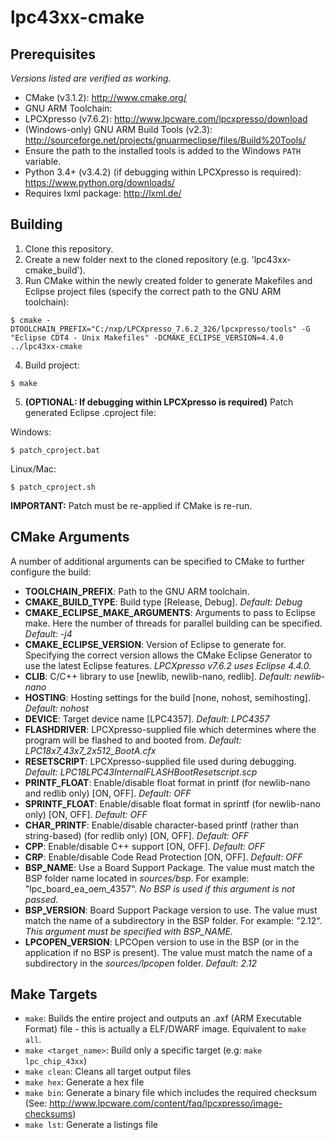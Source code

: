 # lpc43xx-cmake
## Prerequisites
*Versions listed are verified as working.*
* CMake (v3.1.2): http://www.cmake.org/
* GNU ARM Toolchain:
 * LPCXpresso (v7.6.2): http://www.lpcware.com/lpcxpresso/download
* (Windows-only) GNU ARM Build Tools (v2.3): http://sourceforge.net/projects/gnuarmeclipse/files/Build%20Tools/
 * Ensure the path to the installed tools is added to the Windows `PATH` variable.
* Python 3.4+ (v3.4.2) (if debugging within LPCXpresso is required): https://www.python.org/downloads/
 * Requires lxml package: http://lxml.de/

## Building
1) Clone this repository.  
2) Create a new folder next to the cloned repository (e.g. 'lpc43xx-cmake_build').  
3) Run CMake within the newly created folder to generate Makefiles and Eclipse project files (specify the correct path to the GNU ARM toolchain):  
```
$ cmake -DTOOLCHAIN_PREFIX="C:/nxp/LPCXpresso_7.6.2_326/lpcxpresso/tools" -G "Eclipse CDT4 - Unix Makefiles" -DCMAKE_ECLIPSE_VERSION=4.4.0 ../lpc43xx-cmake
```
4) Build project:  
```
$ make
```
5) **(OPTIONAL: If debugging within LPCXpresso is required)** Patch generated Eclipse .cproject file:  

Windows:
```
$ patch_cproject.bat
```
Linux/Mac:
```
$ patch_cproject.sh
```
**IMPORTANT:** Patch must be re-applied if CMake is re-run.

## CMake Arguments
A number of additional arguments can be specified to CMake to further configure the build:
* **TOOLCHAIN_PREFIX**: Path to the GNU ARM toolchain.
* **CMAKE_BUILD_TYPE**: Build type [Release, Debug]. *Default: Debug*
* **CMAKE_ECLIPSE_MAKE_ARGUMENTS**: Arguments to pass to Eclipse make. Here the number of threads for parallel building can be specified. *Default: -j4*
* **CMAKE_ECLIPSE_VERSION**: Version of Eclipse to generate for. Specifying the correct version allows the CMake Eclipse Generator to use the latest Eclipse features. *LPCXpresso v7.6.2 uses Eclipse 4.4.0.*
* **CLIB**: C/C++ library to use [newlib, newlib-nano, redlib]. *Default: newlib-nano*
* **HOSTING**: Hosting settings for the build [none, nohost, semihosting]. *Default: nohost*
* **DEVICE**: Target device name [LPC4357]. *Default: LPC4357*
* **FLASHDRIVER**: LPCXpresso-supplied file which determines where the program will be flashed to and booted from. *Default: LPC18x7_43x7_2x512_BootA.cfx*
* **RESETSCRIPT**: LPCXpresso-supplied file used during debugging. *Default: LPC18LPC43InternalFLASHBootResetscript.scp*
* **PRINTF_FLOAT**: Enable/disable float format in printf (for newlib-nano and redlib only) [ON, OFF]. *Default: OFF*
* **SPRINTF_FLOAT**: Enable/disable float format in sprintf (for newlib-nano only) [ON, OFF]. *Default: OFF*
* **CHAR_PRINTF**: Enable/disable character-based printf (rather than string-based) (for redlib only) [ON, OFF]. *Default: OFF*
* **CPP**: Enable/disable C++ support [ON, OFF]. *Default: OFF*
* **CRP**: Enable/disable Code Read Protection [ON, OFF]. *Default: OFF*
* **BSP_NAME**: Use a Board Support Package. The value must match the BSP folder name located in *sources/bsp*. For example: "lpc_board_ea_oem_4357". *No BSP is used if this argument is not passed.*
* **BSP_VERSION**: Board Support Package version to use. The value must match the name of a subdirectory in the BSP folder. For example: "2.12". *This argument must be specified with BSP_NAME.*
* **LPCOPEN_VERSION**: LPCOpen version to use in the BSP (or in the application if no BSP is present). The value must match the name of a subdirectory in the *sources/lpcopen* folder. *Default: 2.12*

## Make Targets
* ```make```: Builds the entire project and outputs an .axf (ARM Executable Format) file - this is actually a ELF/DWARF image. Equivalent to ```make all```.
* ```make <target_name>```: Build only a specific target (e.g: ```make lpc_chip_43xx```)
* ```make clean```: Cleans all target output files
* ```make hex```: Generate a hex file
* ```make bin```: Generate a binary file which includes the required checksum (See: http://www.lpcware.com/content/faq/lpcxpresso/image-checksums)
* ```make lst```: Generate a listings file
